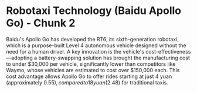 # Robotaxi Technology (Baidu Apollo Go) - Chunk 2
Baidu's Apollo Go has developed the RT6, its sixth-generation robotaxi, which is a purpose-built Level 4 autonomous vehicle designed without the need for a human driver. A key innovation is the vehicle's cost-effectiveness—adopting a battery-swapping solution has brought the manufacturing cost to under $30,000 per vehicle, significantly lower than competitors like Waymo, whose vehicles are estimated to cost over $150,000 each. This cost advantage allows Apollo Go to offer rides starting at just 4 yuan (approximately $0.55), compared to 18 yuan ($2.48) for traditional taxis.

